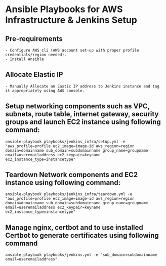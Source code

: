 # Ansible Playbooks for AWS Infrastructure & Jenkins Setup
## Pre-requirements
```shell
- Configure AWS cli (AWS account set-up with proper profile credentials/region needed).
- Install Ansible
```
## Allocate Elastic IP
```shell
- Manually Allocate an Eastic IP address to Jenkins instance and tag it appropriately using AWS console.
```
## Setup networking components such as VPC, subnets, route table, internet gateway, security groups and launch EC2 instance using following command:
```shell
ansible-playbook playbooks/jenkins_infra/setup.yml -e "aws_profile=profile ec2_image=image-id aws_region=region domain=domainname sub_domain=subdomainname group_name=groupname email=useremailaddress ec2_keypair=keyname ec2_instance_type=instancetype"
```
## Teardown Network components and EC2 instance using following command:
```shell
ansible-playbook playbooks/jenkins_infra/teardown.yml -e "aws_profile=profile ec2_image=image-id aws_region=region domain=domainname sub_domain=subdomainname group_name=groupname email=useremailaddress ec2_keypair=keyname ec2_instance_type=instancetype"
```
## Manage nginx, certbot and to use installed Certbot to generate certificates using following command
```shell
ansible-playbook playbooks/jenkins.yml -e "sub_domain=subdomainname email=useremailaddress"
```